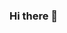 ### Hi there 👋

<!--
**Thilord/Thilord** is a ✨ _special_ ✨ repository because its `README.md` (this file) appears on your GitHub profile.

Here are some ideas to get you started:

- 🔭 I’m currently working on the clean up of my earth ...
- 🌱 I’m currently learning about my study of life ...
- 👯 I’m looking to collaborate on ...
- 🤔 I’m looking for help with cleaning up my temple earth and a safe way that I can carry my JLo to me ...
- 💬 Ask me about all what you want to ask me ...
- 📫 How to reach me: +4915117529525...
- 😄 Pronouns: ...
- ⚡ Fun fact: ...
-->
